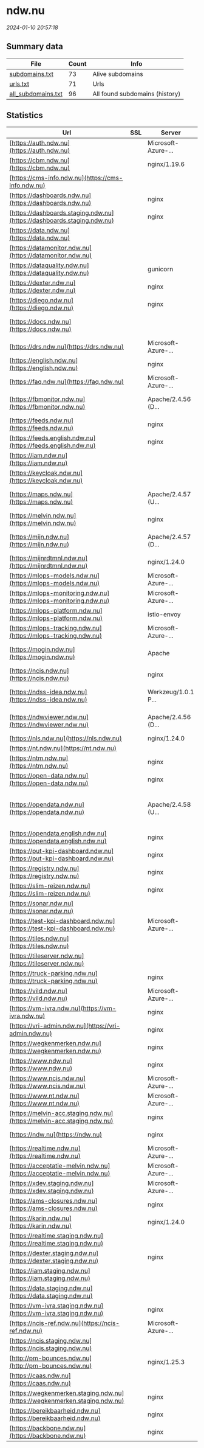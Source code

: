 # ndw.nu
*2024-01-10 20:57:18*
## Summary data
| File       | Count | Info |
|------------|-------|------|
|[subdomains.txt](/data/ndw.nu/subdomains.txt)|73|Alive subdomains|
|[urls.txt](/data/ndw.nu/urls.txt)|71|Urls|
|[all_subdomains.txt](/data/ndw.nu/all_subdomains.txt)|96|All found subdomains (history)|
## Statistics
| Url | SSL | Server | Cookie | HSTS | CSP | XFO | XXP | RP | Tech |Title |
|------------|-------|------|------|------|------|------|------|------|------|------|
|[https://auth.ndw.nu](https://auth.ndw.nu)| |Microsoft-Azure-...| | | | | | 3:white_check_mark: ||404 Not Found|
|[https://cbm.ndw.nu](https://cbm.ndw.nu)| |nginx/1.19.6| | | | | | 3:white_check_mark: |Nginx:1.19.6|NDW-CBM|
|[https://cms-info.ndw.nu](https://cms-info.ndw.nu)| || | | | | | 3:white_check_mark: |||
|[https://dashboards.ndw.nu](https://dashboards.ndw.nu)| |nginx| |:white_check_mark: |:warning: | 1:white_check_mark: | 2:white_check_mark: | 3:white_check_mark: |HSTS Nginx|Dashboard|
|[https://dashboards.staging.ndw.nu](https://dashboards.staging.ndw.nu)| |nginx| |:white_check_mark: |:warning: | 1:white_check_mark: | 2:white_check_mark: | 3:white_check_mark: |HSTS Nginx|Dashboard|
|[https://data.ndw.nu](https://data.ndw.nu)| || | | | | | 3:white_check_mark: |||
|[https://datamonitor.ndw.nu](https://datamonitor.ndw.nu)| || | | | | | 3:white_check_mark: |||
|[https://dataquality.ndw.nu](https://dataquality.ndw.nu)| |gunicorn|:white_check_mark: |:white_check_mark: | 1:white_check_mark: | 2:white_check_mark: | 3:white_check_mark: |Python gunicorn|Redirecting...|
|[https://dexter.ndw.nu](https://dexter.ndw.nu)| |nginx| |:white_check_mark: |:warning: | 1:white_check_mark: | 2:white_check_mark: | 3:white_check_mark: |HSTS Nginx|NDW Dexter|
|[https://diego.ndw.nu](https://diego.ndw.nu)| |nginx| |:white_check_mark: |:warning: | 1:white_check_mark: | 2:white_check_mark: | 3:white_check_mark: |HSTS Nginx|Diego - Digitali...|
|[https://docs.ndw.nu](https://docs.ndw.nu)| || |:white_check_mark: | | | 2:white_check_mark: | 3:white_check_mark: |HSTS MkDocs:1.5.3 Python|NDW Docs|
|[https://drs.ndw.nu](https://drs.ndw.nu)| |Microsoft-Azure-...| | | | | | 3:white_check_mark: ||404 Not Found|
|[https://english.ndw.nu](https://english.ndw.nu)| |nginx| |:white_check_mark: |:warning: | 1:white_check_mark: | 2:white_check_mark: | 3:white_check_mark: |Bloomreach HSTS Nginx|Home | National...|
|[https://faq.ndw.nu](https://faq.ndw.nu)| |Microsoft-Azure-...| |:white_check_mark: | | | 2:white_check_mark: | 3:white_check_mark: ||307 Temporary Re...|
|[https://fbmonitor.ndw.nu](https://fbmonitor.ndw.nu)| |Apache/2.4.56 (D...| |:white_check_mark: |:warning: | 1:white_check_mark: | | 3:white_check_mark: |Apache HTTP Server:2.4.56 Debian HSTS|NDW FB Dashboard|
|[https://feeds.ndw.nu](https://feeds.ndw.nu)| |nginx| |:white_check_mark: | | 1:white_check_mark: | 2:white_check_mark: | 3:white_check_mark: |HSTS Nginx||
|[https://feeds.english.ndw.nu](https://feeds.english.ndw.nu)| |nginx| |:white_check_mark: | | 1:white_check_mark: | 2:white_check_mark: | 3:white_check_mark: |HSTS Nginx||
|[https://iam.ndw.nu](https://iam.ndw.nu)| || |:white_check_mark: | 1:white_check_mark: | 2:white_check_mark: | 3:white_check_mark: |HSTS|Welcome to Keycl...|
|[https://keycloak.ndw.nu](https://keycloak.ndw.nu)| || | | | | | 3:white_check_mark: ||Microsoft Azure...|
|[https://maps.ndw.nu](https://maps.ndw.nu)| |Apache/2.4.57 (U...| | | | | | 3:white_check_mark: |Apache HTTP Server:2.4.57 Bootstrap UNIX|NDW Maps|
|[https://melvin.ndw.nu](https://melvin.ndw.nu)| |nginx| |:white_check_mark: |:warning: | | 2:white_check_mark: | 3:white_check_mark: |HSTS Nginx|Melvin|
|[https://mijn.ndw.nu](https://mijn.ndw.nu)| |Apache/2.4.57 (D...| | | | 1:white_check_mark: | 2:white_check_mark: | 3:white_check_mark: |Apache HTTP Server:2.4.57 Debian|mijn NDW|
|[https://mijnrdtmnl.ndw.nu](https://mijnrdtmnl.ndw.nu)| |nginx/1.24.0| |:white_check_mark: |:warning: | 1:white_check_mark: | | 3:white_check_mark: |HSTS Nginx:1.24.0|RdtWebPortal|
|[https://mlops-models.ndw.nu](https://mlops-models.ndw.nu)| |Microsoft-Azure-...| | | | | | 3:white_check_mark: ||404 Not Found|
|[https://mlops-monitoring.ndw.nu](https://mlops-monitoring.ndw.nu)| |Microsoft-Azure-...| | | | | | 3:white_check_mark: ||404 Not Found|
|[https://mlops-platform.ndw.nu](https://mlops-platform.ndw.nu)| |istio-envoy|:white_check_mark: |:white_check_mark: | | 1:white_check_mark: | 2:white_check_mark: | 3:white_check_mark: |Envoy||
|[https://mlops-tracking.ndw.nu](https://mlops-tracking.ndw.nu)| |Microsoft-Azure-...| | | | | | 3:white_check_mark: ||404 Not Found|
|[https://mogin.ndw.nu](https://mogin.ndw.nu)| |Apache| | | | | | 3:white_check_mark: |Apache HTTP Server HSTS PHP|Mogin|
|[https://ncis.ndw.nu](https://ncis.ndw.nu)| |nginx| |:white_check_mark: |:warning: | 1:white_check_mark: | | 3:white_check_mark: |HSTS Nginx|NCIS Web Portaal|
|[https://ndss-idea.ndw.nu](https://ndss-idea.ndw.nu)| |Werkzeug/1.0.1 P...|:warning: |:white_check_mark: |:warning: | 1:white_check_mark: | | 3:white_check_mark: |Flask:1.0.1 HSTS Python:3.10.13||
|[https://ndwviewer.ndw.nu](https://ndwviewer.ndw.nu)| |Apache/2.4.56 (D...| |:white_check_mark: |:warning: | 1:white_check_mark: | | 3:white_check_mark: |Apache HTTP Server:2.4.56 Debian HSTS|NDW Viewer|
|[https://nls.ndw.nu](https://nls.ndw.nu)| |nginx/1.24.0| | | | | | 3:white_check_mark: |Nginx:1.24.0|NlsFrontend|
|[https://nt.ndw.nu](https://nt.ndw.nu)| || | | | | | 3:white_check_mark: |AngularJS||
|[https://ntm.ndw.nu](https://ntm.ndw.nu)| |nginx| | |:warning: | 1:white_check_mark: | 2:white_check_mark: | 3:white_check_mark: |Nginx|Nationaal Toegan...|
|[https://open-data.ndw.nu](https://open-data.ndw.nu)| |nginx| |:white_check_mark: | | 1:white_check_mark: | 2:white_check_mark: | 3:white_check_mark: |HSTS Nginx||
|[https://opendata.ndw.nu](https://opendata.ndw.nu)| |Apache/2.4.58 (U...| | | | | | 3:white_check_mark: |Apache HTTP Server:2.4.58 Bootstrap OpenSSL:3.1.3 UNIX|NDW open data|
|[https://opendata.english.ndw.nu](https://opendata.english.ndw.nu)| |nginx| |:white_check_mark: | | 1:white_check_mark: | 2:white_check_mark: | 3:white_check_mark: |HSTS Nginx||
|[https://put-kpi-dashboard.ndw.nu](https://put-kpi-dashboard.ndw.nu)| |nginx| |:white_check_mark: |:warning: | 1:white_check_mark: | 2:white_check_mark: | 3:white_check_mark: |HSTS Nginx|Indicatoren prog...|
|[https://registry.ndw.nu](https://registry.ndw.nu)| |nginx| |:white_check_mark: | 1:white_check_mark: | 2:white_check_mark: | 3:white_check_mark: |HSTS Nginx|Harbor|
|[https://slim-reizen.ndw.nu](https://slim-reizen.ndw.nu)| |nginx| |:white_check_mark: |:warning: | 1:white_check_mark: | | 3:white_check_mark: |HSTS Nginx|A12 Slim Reizen...|
|[https://sonar.ndw.nu](https://sonar.ndw.nu)| || |:white_check_mark: |:warning: | 1:white_check_mark: | 2:white_check_mark: | 3:white_check_mark: |HSTS Java SonarQubes|SonarQube|
|[https://test-kpi-dashboard.ndw.nu](https://test-kpi-dashboard.ndw.nu)| |Microsoft-Azure-...| | | | | | 3:white_check_mark: ||404 Not Found|
|[https://tiles.ndw.nu](https://tiles.ndw.nu)| || | | | | | 3:white_check_mark: |||
|[https://tileserver.ndw.nu](https://tileserver.ndw.nu)| || |:white_check_mark: |:warning: | 1:white_check_mark: | | 3:white_check_mark: |HSTS|TileServer GL -...|
|[https://truck-parking.ndw.nu](https://truck-parking.ndw.nu)| |nginx| | |:warning: | 1:white_check_mark: | 2:white_check_mark: | 3:white_check_mark: |Nginx|NTM - Vrachtwage...|
|[https://vild.ndw.nu](https://vild.ndw.nu)| |Microsoft-Azure-...| | | | | | 3:white_check_mark: ||404 Not Found|
|[https://vm-ivra.ndw.nu](https://vm-ivra.ndw.nu)| |nginx| |:white_check_mark: |:warning: | 1:white_check_mark: | 2:white_check_mark: | 3:white_check_mark: |HSTS Nginx|VM-IVRA|
|[https://vri-admin.ndw.nu](https://vri-admin.ndw.nu)| |nginx| |:white_check_mark: |:warning: | 1:white_check_mark: | 2:white_check_mark: | 3:white_check_mark: |HSTS Nginx|Beheer verkeersr...|
|[https://wegkenmerken.ndw.nu](https://wegkenmerken.ndw.nu)| |nginx| |:white_check_mark: |:warning: | 1:white_check_mark: | 2:white_check_mark: | 3:white_check_mark: |HSTS Nginx|Wegkenmerken - N...|
|[https://www.ndw.nu](https://www.ndw.nu)| |nginx| |:white_check_mark: |:warning: | 1:white_check_mark: | 2:white_check_mark: | 3:white_check_mark: |Bloomreach HSTS Nginx|Nationaal Datapo...|
|[https://www.ncis.ndw.nu](https://www.ncis.ndw.nu)| |Microsoft-Azure-...| | | | | | 3:white_check_mark: ||404 Not Found|
|[https://www.nt.ndw.nu](https://www.nt.ndw.nu)| |Microsoft-Azure-...| | | | | | 3:white_check_mark: ||404 Not Found|
|[https://melvin-acc.staging.ndw.nu](https://melvin-acc.staging.ndw.nu)| |nginx| |:white_check_mark: |:warning: | | 2:white_check_mark: | 3:white_check_mark: |HSTS Nginx|Melvin|
|[https://ndw.nu](https://ndw.nu)| |nginx| |:white_check_mark: |:warning: | 1:white_check_mark: | 2:white_check_mark: | 3:white_check_mark: |HSTS Nginx|301 Moved Perman...|
|[https://realtime.ndw.nu](https://realtime.ndw.nu)| |Microsoft-Azure-...| | | | | | 3:white_check_mark: ||404 Not Found|
|[https://acceptatie-melvin.ndw.nu](https://acceptatie-melvin.ndw.nu)| |Microsoft-Azure-...| | | | | | 3:white_check_mark: ||301 Moved Perman...|
|[https://xdev.staging.ndw.nu](https://xdev.staging.ndw.nu)| |Microsoft-Azure-...| | | | | | 3:white_check_mark: ||404 Not Found|
|[https://ams-closures.ndw.nu](https://ams-closures.ndw.nu)| |nginx|:warning: |:white_check_mark: | | 1:white_check_mark: | 2:white_check_mark: | 3:white_check_mark: |Basic HSTS Java Nginx||
|[https://karin.ndw.nu](https://karin.ndw.nu)| |nginx/1.24.0| | | | | | 3:white_check_mark: |Nginx:1.24.0|NDW Karin|
|[https://realtime.staging.ndw.nu](https://realtime.staging.ndw.nu)| || | | | | | 3:white_check_mark: |||
|[https://dexter.staging.ndw.nu](https://dexter.staging.ndw.nu)| |nginx| |:white_check_mark: |:warning: | 1:white_check_mark: | 2:white_check_mark: | 3:white_check_mark: |HSTS Nginx|NDW Dexter|
|[https://iam.staging.ndw.nu](https://iam.staging.ndw.nu)| || |:white_check_mark: | 1:white_check_mark: | 2:white_check_mark: | 3:white_check_mark: |HSTS|Welcome to Keycl...|
|[https://data.staging.ndw.nu](https://data.staging.ndw.nu)| || | | | | | 3:white_check_mark: |||
|[https://vm-ivra.staging.ndw.nu](https://vm-ivra.staging.ndw.nu)| |nginx| |:white_check_mark: |:warning: | 1:white_check_mark: | 2:white_check_mark: | 3:white_check_mark: |HSTS Nginx|VM-IVRA|
|[https://ncis-ref.ndw.nu](https://ncis-ref.ndw.nu)| |Microsoft-Azure-...| |:white_check_mark: |:warning: | 1:white_check_mark: | | 3:white_check_mark: ||301 Moved Perman...|
|[https://ncis.staging.ndw.nu](https://ncis.staging.ndw.nu)| || |:white_check_mark: |:warning: | 1:white_check_mark: | | 3:white_check_mark: |HSTS|NCIS Web Portaal|
|[http://pm-bounces.ndw.nu](http://pm-bounces.ndw.nu)| |nginx/1.25.3| | | | | | 3:white_check_mark: |Nginx:1.25.3|Postmark — Email...|
|[https://caas.ndw.nu](https://caas.ndw.nu)| || | | | | | 3:white_check_mark: |||
|[https://wegkenmerken.staging.ndw.nu](https://wegkenmerken.staging.ndw.nu)| |nginx| |:white_check_mark: |:warning: | 1:white_check_mark: | 2:white_check_mark: | 3:white_check_mark: |HSTS Nginx|Wegkenmerken - N...|
|[https://bereikbaarheid.ndw.nu](https://bereikbaarheid.ndw.nu)| |nginx| |:white_check_mark: |:warning: | 1:white_check_mark: | 2:white_check_mark: | 3:white_check_mark: |HSTS Nginx|Bereikbaarheidsk...|
|[https://backbone.ndw.nu](https://backbone.ndw.nu)| |nginx| | | | | | 3:white_check_mark: |Nginx|NDW Backbone|